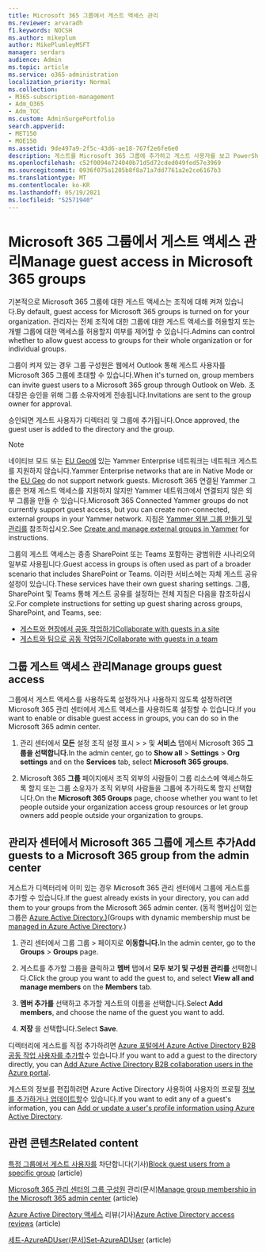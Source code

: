 ```yaml
---
title: Microsoft 365 그룹에서 게스트 액세스 관리
ms.reviewer: arvaradh
f1.keywords: NOCSH
ms.author: mikeplum
author: MikePlumleyMSFT
manager: serdars
audience: Admin
ms.topic: article
ms.service: o365-administration
localization_priority: Normal
ms.collection:
- M365-subscription-management
- Adm_O365
- Adm_TOC
ms.custom: AdminSurgePortfolio
search.appverid:
- MET150
- MOE150
ms.assetid: 9de497a9-2f5c-43d6-ae18-767f2e6fe6e0
description: 게스트를 Microsoft 365 그룹에 추가하고 게스트 사용자를 보고 PowerShell을 사용하여 게스트 액세스를 제어하는 방법을 알아보세요.
ms.openlocfilehash: c52f0094e724040b71d5d72cded049fed57e3969
ms.sourcegitcommit: 0936f075a1205b8f8a71a7dd7761a2e2ce6167b3
ms.translationtype: MT
ms.contentlocale: ko-KR
ms.lasthandoff: 05/19/2021
ms.locfileid: "52571940"
---
```

# <a name="manage-guest-access-in-microsoft-365-groups"></a><span data-ttu-id="e0429-103">Microsoft 365 그룹에서 게스트 액세스 관리</span><span class="sxs-lookup"><span data-stu-id="e0429-103">Manage guest access in Microsoft 365 groups</span></span>

<span data-ttu-id="e0429-104">기본적으로 Microsoft 365 그룹에 대한 게스트 액세스는 조직에 대해 켜져 있습니다.</span><span class="sxs-lookup"><span data-stu-id="e0429-104">By default, guest access for Microsoft 365 groups is turned on for your organization.</span></span> <span data-ttu-id="e0429-105">관리자는 전체 조직에 대한 그룹에 대한 게스트 액세스를 허용할지 또는 개별 그룹에 대한 액세스를 허용할지 여부를 제어할 수 있습니다.</span><span class="sxs-lookup"><span data-stu-id="e0429-105">Admins can control whether to allow guest access to groups for their whole organization or for individual groups.</span></span>

<span data-ttu-id="e0429-106">그룹이 켜져 있는 경우 그룹 구성원은 웹에서 Outlook 통해 게스트 사용자를 Microsoft 365 그룹에 초대할 수 있습니다.</span><span class="sxs-lookup"><span data-stu-id="e0429-106">When it's turned on, group members can invite guest users to a Microsoft 365 group through Outlook on Web.</span></span> <span data-ttu-id="e0429-107">초대장은 승인을 위해 그룹 소유자에게 전송됩니다.</span><span class="sxs-lookup"><span data-stu-id="e0429-107">Invitations are sent to the group owner for approval.</span></span>

<span data-ttu-id="e0429-108">승인되면 게스트 사용자가 디렉터리 및 그룹에 추가됩니다.</span><span class="sxs-lookup"><span data-stu-id="e0429-108">Once approved, the guest user is added to the directory and the group.</span></span>

> [!Note]
> <span data-ttu-id="e0429-109">네이티브 모드 또는 [EU Geo에](/yammer/manage-security-and-compliance/manage-data-compliance) 있는 Yammer Enterprise 네트워크는 네트워크 게스트를 지원하지 않습니다.</span><span class="sxs-lookup"><span data-stu-id="e0429-109">Yammer Enterprise networks that are in Native Mode or the [EU Geo](/yammer/manage-security-and-compliance/manage-data-compliance) do not support network guests.</span></span>
> <span data-ttu-id="e0429-110">Microsoft 365 연결된 Yammer 그룹은 현재 게스트 액세스를 지원하지 않지만 Yammer 네트워크에서 연결되지 않은 외부 그룹을 만들 수 있습니다.</span><span class="sxs-lookup"><span data-stu-id="e0429-110">Microsoft 365 Connected Yammer groups do not currently support guest access, but you can create non-connected, external groups in your Yammer network.</span></span> <span data-ttu-id="e0429-111">지침은 [Yammer 외부 그룹 만들기 및 관리를](/yammer/work-with-external-users/create-and-manage-external-groups) 참조하십시오.</span><span class="sxs-lookup"><span data-stu-id="e0429-111">See [Create and manage external groups in Yammer](/yammer/work-with-external-users/create-and-manage-external-groups) for instructions.</span></span>

<span data-ttu-id="e0429-112">그룹의 게스트 액세스는 종종 SharePoint 또는 Teams 포함하는 광범위한 시나리오의 일부로 사용됩니다.</span><span class="sxs-lookup"><span data-stu-id="e0429-112">Guest access in groups is often used as part of a broader scenario that includes SharePoint or Teams.</span></span> <span data-ttu-id="e0429-113">이러한 서비스에는 자체 게스트 공유 설정이 있습니다.</span><span class="sxs-lookup"><span data-stu-id="e0429-113">These services have their own guest sharing settings.</span></span> <span data-ttu-id="e0429-114">그룹, SharePoint 및 Teams 통해 게스트 공유를 설정하는 전체 지침은 다음을 참조하십시오.</span><span class="sxs-lookup"><span data-stu-id="e0429-114">For complete instructions for setting up guest sharing across groups, SharePoint, and Teams, see:</span></span>

- [<span data-ttu-id="e0429-115">게스트와 현장에서 공동 작업하기</span><span class="sxs-lookup"><span data-stu-id="e0429-115">Collaborate with guests in a site</span></span>](../../solutions/collaborate-in-site.md)
- [<span data-ttu-id="e0429-116">게스트와 팀으로 공동 작업하기</span><span class="sxs-lookup"><span data-stu-id="e0429-116">Collaborate with guests in a team</span></span>](../../solutions/collaborate-as-team.md)

## <a name="manage-groups-guest-access"></a><span data-ttu-id="e0429-117">그룹 게스트 액세스 관리</span><span class="sxs-lookup"><span data-stu-id="e0429-117">Manage groups guest access</span></span>

<span data-ttu-id="e0429-118">그룹에서 게스트 액세스를 사용하도록 설정하거나 사용하지 않도록 설정하려면 Microsoft 365 관리 센터에서 게스트 액세스를 사용하도록 설정할 수 있습니다.</span><span class="sxs-lookup"><span data-stu-id="e0429-118">If you want to enable or disable guest access in groups, you can do so in the Microsoft 365 admin center.</span></span>

1. <span data-ttu-id="e0429-119">관리 센터에서 **모든** 설정 조직 설정 표시 \>  \>  및 **서비스** 탭에서 Microsoft 365 **그룹을 선택합니다.**</span><span class="sxs-lookup"><span data-stu-id="e0429-119">In the admin center, go to **Show all** \> **Settings** \> **Org settings** and on the **Services** tab, select **Microsoft 365 groups**.</span></span>
  
2. <span data-ttu-id="e0429-120">Microsoft 365 **그룹** 페이지에서 조직 외부의 사람들이 그룹 리소스에 액세스하도록 할지 또는 그룹 소유자가 조직 외부의 사람들을 그룹에 추가하도록 할지 선택합니다.</span><span class="sxs-lookup"><span data-stu-id="e0429-120">On the **Microsoft 365 Groups** page, choose whether you want to let people outside your organization access group resources or let group owners add people outside your organization to groups.</span></span>

## <a name="add-guests-to-a-microsoft-365-group-from-the-admin-center"></a><span data-ttu-id="e0429-121">관리자 센터에서 Microsoft 365 그룹에 게스트 추가</span><span class="sxs-lookup"><span data-stu-id="e0429-121">Add guests to a Microsoft 365 group from the admin center</span></span>

<span data-ttu-id="e0429-122">게스트가 디렉터리에 이미 있는 경우 Microsoft 365 관리 센터에서 그룹에 게스트를 추가할 수 있습니다.</span><span class="sxs-lookup"><span data-stu-id="e0429-122">If the guest already exists in your directory, you can add them to your groups from the Microsoft 365 admin center.</span></span> <span data-ttu-id="e0429-123">(동적 멤버십이 있는 그룹은 [Azure Active Directory.)](/azure/active-directory/enterprise-users/groups-create-rule)</span><span class="sxs-lookup"><span data-stu-id="e0429-123">(Groups with dynamic membership must be [managed in Azure Active Directory](/azure/active-directory/enterprise-users/groups-create-rule).)</span></span>
  
1. <span data-ttu-id="e0429-124">관리 센터에서 그룹 그룹   >  페이지로 **이동합니다.**</span><span class="sxs-lookup"><span data-stu-id="e0429-124">In the admin center, go to the **Groups** > **Groups** page.</span></span>
  
2. <span data-ttu-id="e0429-125">게스트를 추가할 그룹을 클릭하고 **멤버** 탭에서 **모두 보기 및 구성원 관리를** 선택합니다.</span><span class="sxs-lookup"><span data-stu-id="e0429-125">Click the group you want to add the guest to, and select **View all and manage members** on the **Members** tab.</span></span> 
  
4. <span data-ttu-id="e0429-126">**멤버 추가를** 선택하고 추가할 게스트의 이름을 선택합니다.</span><span class="sxs-lookup"><span data-stu-id="e0429-126">Select **Add members**, and choose the name of the guest you want to add.</span></span>
    
5. <span data-ttu-id="e0429-127">**저장** 을 선택합니다.</span><span class="sxs-lookup"><span data-stu-id="e0429-127">Select **Save**.</span></span>

<span data-ttu-id="e0429-128">디렉터리에 게스트를 직접 추가하려면 [Azure 포털에서 Azure Active Directory B2B 공동 작업 사용자를 추가할](/azure/active-directory/b2b/add-users-administrator)수 있습니다.</span><span class="sxs-lookup"><span data-stu-id="e0429-128">If you want to add a guest to the directory directly, you can [Add Azure Active Directory B2B collaboration users in the Azure portal](/azure/active-directory/b2b/add-users-administrator).</span></span>

<span data-ttu-id="e0429-129">게스트의 정보를 편집하려면 Azure Active Directory 사용하여 사용자의 프로필 [정보를 추가하거나 업데이트할](/azure/active-directory/fundamentals/active-directory-users-profile-azure-portal)수 있습니다.</span><span class="sxs-lookup"><span data-stu-id="e0429-129">If you want to edit any of a guest's information, you can [Add or update a user's profile information using Azure Active Directory](/azure/active-directory/fundamentals/active-directory-users-profile-azure-portal).</span></span>

## <a name="related-content"></a><span data-ttu-id="e0429-130">관련 콘텐츠</span><span class="sxs-lookup"><span data-stu-id="e0429-130">Related content</span></span>

<span data-ttu-id="e0429-131">[특정 그룹에서 게스트 사용자를](../../solutions/per-group-guest-access.md) 차단합니다(기사)</span><span class="sxs-lookup"><span data-stu-id="e0429-131">[Block guest users from a specific group](../../solutions/per-group-guest-access.md) (article)</span></span>

<span data-ttu-id="e0429-132">[Microsoft 365 관리 센터의 그룹 구성원](add-or-remove-members-from-groups.md) 관리(문서)</span><span class="sxs-lookup"><span data-stu-id="e0429-132">[Manage group membership in the Microsoft 365 admin center](add-or-remove-members-from-groups.md) (article)</span></span>
  
<span data-ttu-id="e0429-133">[Azure Active Directory 액세스](/azure/active-directory/active-directory-azure-ad-controls-perform-access-review) 리뷰(기사)</span><span class="sxs-lookup"><span data-stu-id="e0429-133">[Azure Active Directory access reviews](/azure/active-directory/active-directory-azure-ad-controls-perform-access-review) (article)</span></span>

<span data-ttu-id="e0429-134">[세트-AzureADUser(문서)](/powershell/module/azuread/set-azureaduser)</span><span class="sxs-lookup"><span data-stu-id="e0429-134">[Set-AzureADUser](/powershell/module/azuread/set-azureaduser) (article)</span></span>